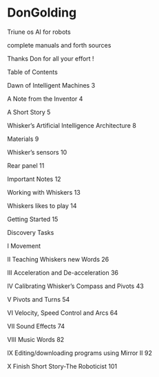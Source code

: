# DonGolding  

Triune os  AI for robots

complete manuals and  forth sources 

Thanks Don for all your effort ! 


Table of Contents


Dawn of Intelligent Machines 3

A Note from the Inventor 4

A Short Story 5

Whisker’s Artificial Intelligence Architecture 8

Materials 9

Whisker’s sensors 10

Rear panel 11

Important Notes 12

Working with Whiskers 13

Whiskers likes to play 14

Getting Started 15

Discovery Tasks

I Movement

II Teaching Whiskers new Words 26

III Acceleration and De-acceleration 36

IV Calibrating Whisker’s Compass and Pivots 43

V Pivots and Turns 54

VI Velocity, Speed Control and Arcs 64

VII Sound Effects 74

VIII Music Words 82

IX Editing/downloading programs using Mirror II 92

X Finish Short Story-The Roboticist 101
